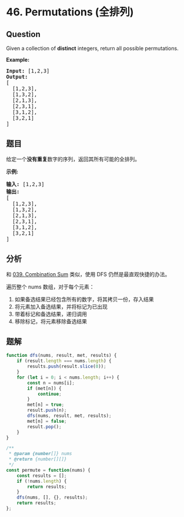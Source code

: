 # 46. Permutations (全排列)

## Question

Given a collection of **distinct** integers, return all possible permutations.

**Example:**

<pre><strong>Input:</strong> [1,2,3]
<strong>Output:</strong>
[
  [1,2,3],
  [1,3,2],
  [2,1,3],
  [2,3,1],
  [3,1,2],
  [3,2,1]
]
</pre>

## 题目

给定一个**没有重复**数字的序列，返回其所有可能的全排列。

**示例:**

<pre><strong>输入:</strong> [1,2,3]
<strong>输出:</strong>
[
  [1,2,3],
  [1,3,2],
  [2,1,3],
  [2,3,1],
  [3,1,2],
  [3,2,1]
]</pre>

## 分析

和 [039. Combination Sum](./039.%20Combination%20Sum.md) 类似，使用 DFS 仍然是最直观快捷的办法。

遍历整个 nums 数组，对于每个元素：

1. 如果备选结果已经包含所有的数字，将其拷贝一份，存入结果
2. 将元素加入备选结果，并将标记为已出现
3. 带着标记和备选结果，递归调用
4. 移除标记，将元素移除备选结果

## 题解

```javascript
function dfs(nums, result, met, results) {
    if (result.length === nums.length) {
        results.push(result.slice(0));
    }
    for (let i = 0; i < nums.length; i++) {
        const n = nums[i];
        if (met[n]) {
            continue;
        }
        met[n] = true;
        result.push(n);
        dfs(nums, result, met, results);
        met[n] = false;
        result.pop();
    }
}

/**
 * @param {number[]} nums
 * @return {number[][]}
 */
const permute = function(nums) {
    const results = [];
    if (!nums.length) {
        return results;
    }
    dfs(nums, [], {}, results);
    return results;
};
```
